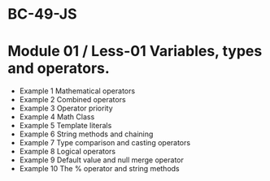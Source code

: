 # BC-49-JS

# Module 01 / Less-01 Variables, types and operators.

-   Example 1 Mathematical operators
-   Example 2 Combined operators
-   Example 3 Operator priority
-   Example 4 Math Class
-   Example 5 Template literals
-   Example 6 String methods and chaining​​⁡
-   Example 7 Type comparison and casting operators
-   Example 8 Logical operators
-   Example 9 Default value and null merge operator​⁡
-   Example 10 The % operator and string methods
